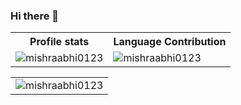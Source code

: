### Hi there 👋

<p align="center">
   <table>
      <tr>
       <th>Profile stats  </th>
       <th>Language Contribution</th>
     </tr>
      <tr>
       <td><img align="center" src="https://github-readme-stats.vercel.app/api?username=mishraabhi0123&show_icons=true&locale=en&count_private=true" alt="mishraabhi0123"/> </td>
       <td><img align="left" src="https://github-readme-stats.vercel.app/api/top-langs?username=mishraabhi0123&show_icons=true&locale=en&layout=compact&count_private=true" alt="mishraabhi0123"/> </td>
     </tr>
   </table>
</p>

<p>
  <table>
    <tr>
      <td><img align="center" src="https://github-readme-streak-stats.herokuapp.com/?user=mishraabhi0123&count_private=true" alt="mishraabhi0123" /></td>
    </tr>
    </table>
</p>
